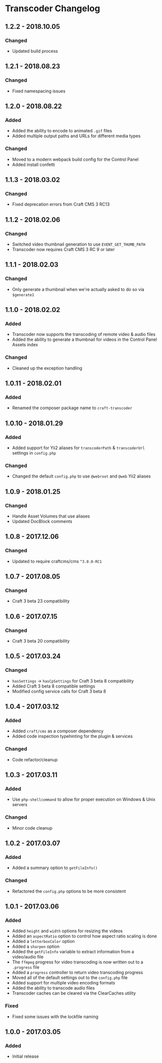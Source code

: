 # Transcoder Changelog

## 1.2.2 - 2018.10.05
### Changed
* Updated build process

## 1.2.1 - 2018.08.23
### Changed
* Fixed namespacing issues

## 1.2.0 - 2018.08.22
### Added
* Added the ability to encode to animated `.gif` files
* Added multiple output paths and URLs for different media types

### Changed
* Moved to a modern webpack build config for the Control Panel
* Added install confetti

## 1.1.3 - 2018.03.02
### Changed
* Fixed deprecation errors from Craft CMS 3 RC13

## 1.1.2 - 2018.02.06
### Changed
* Switched video thumbnail generation to use `EVENT_GET_THUMB_PATH`
* Transcoder now requires Craft CMS 3 RC 9 or later

## 1.1.1 - 2018.02.03
### Changed
* Only generate a thumbnail when we're actually asked to do so via `$generate1`

## 1.1.0 - 2018.02.02
### Added
* Transcoder now supports the transcoding of remote video & audio files
* Added the ability to generate a thumbnail for videos in the Control Panel Assets index

### Changed
* Cleaned up the exception handling

## 1.0.11 - 2018.02.01
### Added
* Renamed the composer package name to `craft-transcoder`

## 1.0.10 - 2018.01.29
### Added
* Added support for Yii2 aliases for `transcoderPath` & `transcoderUrl` settings in `config.php`

### Changed
* Changed the default `config.php` to use `@webroot` and `@web` Yii2 aliases

## 1.0.9 - 2018.01.25
### Changed
* Handle Asset Volumes that use aliases
* Updated DocBlock comments

## 1.0.8 - 2017.12.06
### Changed
* Updated to require craftcms/cms `^3.0.0-RC1`

## 1.0.7 - 2017.08.05
### Changed
* Craft 3 beta 23 compatibility

## 1.0.6 - 2017.07.15
### Changed
* Craft 3 beta 20 compatibility

## 1.0.5 - 2017.03.24
### Changed
* `hasSettings` -> `hasCpSettings` for Craft 3 beta 8 compatibility
* Added Craft 3 beta 8 compatible settings
* Modified config service calls for Craft 3 beta 8

## 1.0.4 - 2017.03.12
### Added
- Added `craft/cms` as a composer dependency
- Added code inspection typehinting for the plugin & services

### Changed
- Code refactor/cleanup

## 1.0.3 - 2017.03.11
### Added
- Use `php-shellcommand` to allow for proper execution on Windows & Unix servers

### Changed
- Minor code cleanup

## 1.0.2 - 2017.03.07
### Added
- Added a summary option to `getFileInfo()`

### Changed
- Refactored the `config.php` options to be more consistent

## 1.0.1 - 2017.03.06
### Added
- Added `height` and `width` options for resizing the videos
- Added an `aspectRatio` option to control how aspect ratio scaling is done
- Added a `letterboxColor` option
- Added a `sharpen` option
- Added the `getFileInfo` variable to extract information from a video/audio file
- The `ffmpeg` progress for video transcoding is now written out to a `.progress` file
- Added a `progress` controller to return video transcoding progress
- Moved all of the default settings out to the `config.php` file
- Added support for multiple video encoding formats
- Added the ability to transcode audio files
- Transcoder caches can be cleared via the ClearCaches utility

### Fixed
- Fixed some issues with the lockfile naming

## 1.0.0 - 2017.03.05
### Added
- Initial release
